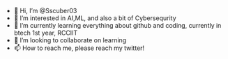 - 👋 Hi, I’m @Sscuber03
- 👀 I’m interested in AI,ML, and also a bit of Cybersequrity
- 🌱 I’m currently learning everything about github and coding, currently in btech 1st year, RCCIIT
- 💞️ I’m looking to collaborate on learning
- 📫 How to reach me, please reach my twitter!

<!---
Sscuber03/Sscuber03 is a ✨ special ✨ repository because its `README.md` (this file) appears on your GitHub profile.
You can click the Preview link to take a look at your changes.
--->
